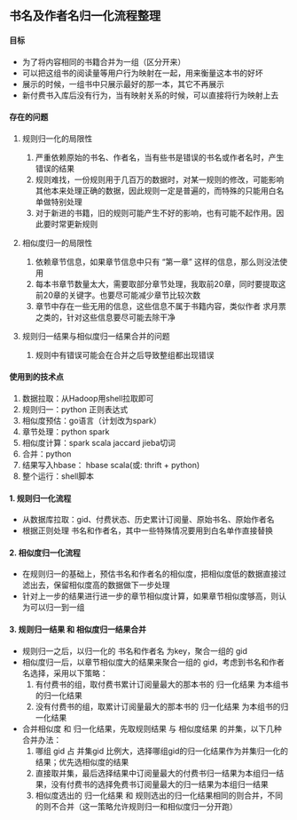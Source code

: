## 书名及作者名归一化流程整理

#### 目标

- 为了将内容相同的书籍合并为一组（区分开来）
- 可以把这组书的阅读量等用户行为映射在一起，用来衡量这本书的好坏
- 展示的时候，一组书中只展示最好的那一本，其它不再展示
- 新付费书入库后没有行为，当有映射关系的时候，可以直接将行为映射上去

#### 存在的问题

1. 规则归一化的局限性
    1. 严重依赖原始的书名、作者名，当有些书是错误的书名或作者名时，产生错误的结果
    2. 规则难找，一份规则用于几百万的数据时，对某一规则的修改，可能影响其他本来处理正确的数据，因此规则一定是普遍的，而特殊的只能用白名单做特别处理
    3. 对于新进的书籍，旧的规则可能产生不好的影响，也有可能不起作用。因此要时常更新规则
    
2. 相似度归一的局限性
    1. 依赖章节信息，如果章节信息中只有 “第一章” 这样的信息，那么则没法使用
    2. 每本书章节数量太大，需要取部分章节处理，我取前20章，同时要提取这前20章的关键字。也要尽可能减少章节比较次数
    3. 章节中存在一些无用的信息，这些信息不属于书籍内容，类似作者 求月票之类的，针对这些信息要尽可能去除干净
    
3. 规则归一结果与相似度归一结果合并的问题
    1. 规则中有错误可能会在合并之后导致整组都出现错误
    
#### 使用到的技术点

1. 数据拉取：从Hadoop用shell拉取即可
2. 规则归一：python 正则表达式
3. 相似度预估：go语言（计划改为spark）
4. 章节处理：python spark
5. 相似度计算：spark scala jaccard jieba切词
6. 合并：python 
7. 结果写入hbase： hbase scala(或: thrift + python)
8. 整个运行：shell脚本

#### 1. 规则归一化流程

- 从数据库拉取：gid、付费状态、历史累计订阅量、原始书名、原始作者名
- 根据正则处理 书名和作者名，其中一些特殊情况要用到白名单作直接替换

#### 2. 相似度归一化流程

- 在规则归一的基础上，预估书名和作者名的相似度，把相似度低的数据直接过滤出去，保留相似度高的数据做下一步处理
- 针对上一步的结果进行进一步的章节相似度计算，如果章节相似度够高，则认为可以归一到一组

#### 3. 规则归一结果 和 相似度归一结果合并

- 规则归一之后，以归一化的 书名和作者名 为key，聚合一组的 gid
- 相似度归一后，以章节相似度大的结果来聚合一组的 gid，考虑到书名和作者名选择，采用以下策略：
    1. 有付费书的组，取付费书累计订阅量最大的那本书的 归一化结果 为本组书的归一化结果
    2. 没有付费书的组，取累计订阅量最大的那本书的 归一化结果 为本组书的归一化结果
- 合并相似度 和 归一化结果，先取规则结果 与 相似度结果 的并集，以下几种合并办法：
    1. 哪组 gid 占 并集gid 比例大，选择哪组gid的归一化结果作为并集归一化的结果；优先选相似度的结果
    2. 直接取并集，最后选择结果中订阅量最大的付费书归一结果为本组归一结果，没有付费书的选择免费书订阅量最大的归一结果为本组归一结果
    3. 相似度选出的 归一化结果 和 规则选出的归一化结果相同的则合并，不同的则不合并（这一策略允许规则归一和相似度归一分开跑）